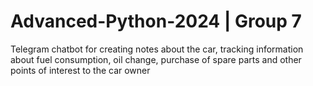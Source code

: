 # Advanced-Python-2024 | Group 7

Telegram chatbot for creating notes about the car, tracking information about fuel consumption, oil change, purchase of spare parts and other points of interest to the car owner
